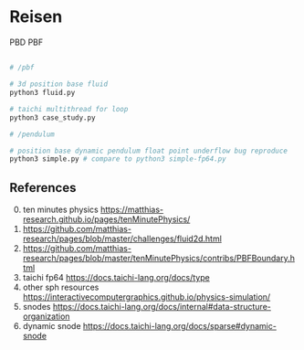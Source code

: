 # Reisen
PBD PBF

## 
```python 
# /pbf 

# 3d position base fluid
python3 fluid.py

# taichi multithread for loop 
python3 case_study.py

# /pendulum

# position base dynamic pendulum float point underflow bug reproduce
python3 simple.py # compare to python3 simple-fp64.py

```


## References

0. ten minutes physics https://matthias-research.github.io/pages/tenMinutePhysics/
1. https://github.com/matthias-research/pages/blob/master/challenges/fluid2d.html
2. https://github.com/matthias-research/pages/blob/master/tenMinutePhysics/contribs/PBFBoundary.html
3. taichi fp64 https://docs.taichi-lang.org/docs/type
4. other sph resources https://interactivecomputergraphics.github.io/physics-simulation/
5. snodes https://docs.taichi-lang.org/docs/internal#data-structure-organization
6. dynamic snode https://docs.taichi-lang.org/docs/sparse#dynamic-snode